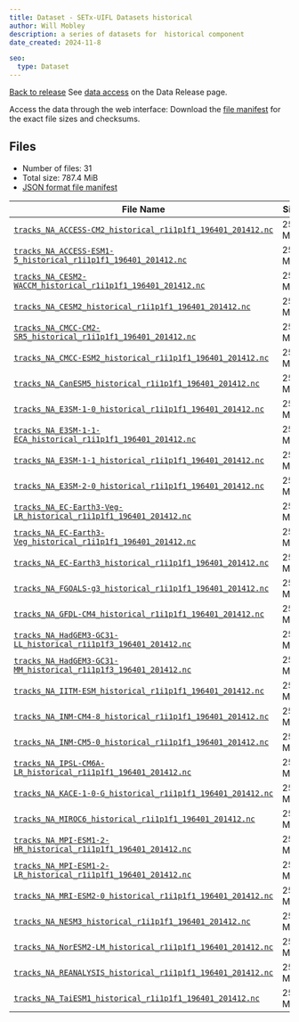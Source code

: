 ```yaml
---
title: Dataset - SETx-UIFL Datasets historical
author: Will Mobley
description: a series of datasets for  historical component
date_created: 2024-11-8

seo:
  type: Dataset
---
```


[Back to release](./index.html#datasets)
See [data access](./index.html#data-access) on the Data Release page.

Access the data through the  web interface: 
Download the [file manifest](https://web.corral.tacc.utexas.edu//datasets//historical/manifest.json) for the exact file sizes and checksums.

## Files

- Number of files: 31
- Total size: 787.4 MiB
- [JSON format file manifest](https://web.corral.tacc.utexas.edu//datasets//historical/manifest.json)

|                                                                                                                       File Name                                                                                                                        |   Size   |
| ------------------------------------------------------------------------------------------------------------------------------------------------------------------------------------------------------------------------------------------------------ | -------- |
| [`tracks_NA_ACCESS-CM2_historical_r1i1p1f1_196401_201412.nc`](https://web.corral.tacc.utexas.edu/setxuifl/tropical_cyclones/downscaled_cmip6_tracks/historical/ACCESS-CM2/tracks_NA_ACCESS-CM2_historical_r1i1p1f1_196401_201412.nc)                   | 25.4 MiB |
| [`tracks_NA_ACCESS-ESM1-5_historical_r1i1p1f1_196401_201412.nc`](https://web.corral.tacc.utexas.edu/setxuifl/tropical_cyclones/downscaled_cmip6_tracks/historical/ACCESS-ESM1-5/tracks_NA_ACCESS-ESM1-5_historical_r1i1p1f1_196401_201412.nc)          | 25.4 MiB |
| [`tracks_NA_CESM2-WACCM_historical_r1i1p1f1_196401_201412.nc`](https://web.corral.tacc.utexas.edu/setxuifl/tropical_cyclones/downscaled_cmip6_tracks/historical/CESM2-WACCM/tracks_NA_CESM2-WACCM_historical_r1i1p1f1_196401_201412.nc)                | 25.4 MiB |
| [`tracks_NA_CESM2_historical_r1i1p1f1_196401_201412.nc`](https://web.corral.tacc.utexas.edu/setxuifl/tropical_cyclones/downscaled_cmip6_tracks/historical/CESM2/tracks_NA_CESM2_historical_r1i1p1f1_196401_201412.nc)                                  | 25.4 MiB |
| [`tracks_NA_CMCC-CM2-SR5_historical_r1i1p1f1_196401_201412.nc`](https://web.corral.tacc.utexas.edu/setxuifl/tropical_cyclones/downscaled_cmip6_tracks/historical/CMCC-CM2-SR5/tracks_NA_CMCC-CM2-SR5_historical_r1i1p1f1_196401_201412.nc)             | 25.4 MiB |
| [`tracks_NA_CMCC-ESM2_historical_r1i1p1f1_196401_201412.nc`](https://web.corral.tacc.utexas.edu/setxuifl/tropical_cyclones/downscaled_cmip6_tracks/historical/CMCC-ESM2/tracks_NA_CMCC-ESM2_historical_r1i1p1f1_196401_201412.nc)                      | 25.4 MiB |
| [`tracks_NA_CanESM5_historical_r1i1p1f1_196401_201412.nc`](https://web.corral.tacc.utexas.edu/setxuifl/tropical_cyclones/downscaled_cmip6_tracks/historical/CanESM5/tracks_NA_CanESM5_historical_r1i1p1f1_196401_201412.nc)                            | 25.4 MiB |
| [`tracks_NA_E3SM-1-0_historical_r1i1p1f1_196401_201412.nc`](https://web.corral.tacc.utexas.edu/setxuifl/tropical_cyclones/downscaled_cmip6_tracks/historical/E3SM-1-0/tracks_NA_E3SM-1-0_historical_r1i1p1f1_196401_201412.nc)                         | 25.4 MiB |
| [`tracks_NA_E3SM-1-1-ECA_historical_r1i1p1f1_196401_201412.nc`](https://web.corral.tacc.utexas.edu/setxuifl/tropical_cyclones/downscaled_cmip6_tracks/historical/E3SM-1-1-ECA/tracks_NA_E3SM-1-1-ECA_historical_r1i1p1f1_196401_201412.nc)             | 25.4 MiB |
| [`tracks_NA_E3SM-1-1_historical_r1i1p1f1_196401_201412.nc`](https://web.corral.tacc.utexas.edu/setxuifl/tropical_cyclones/downscaled_cmip6_tracks/historical/E3SM-1-1/tracks_NA_E3SM-1-1_historical_r1i1p1f1_196401_201412.nc)                         | 25.4 MiB |
| [`tracks_NA_E3SM-2-0_historical_r1i1p1f1_196401_201412.nc`](https://web.corral.tacc.utexas.edu/setxuifl/tropical_cyclones/downscaled_cmip6_tracks/historical/E3SM-2-0/tracks_NA_E3SM-2-0_historical_r1i1p1f1_196401_201412.nc)                         | 25.4 MiB |
| [`tracks_NA_EC-Earth3-Veg-LR_historical_r1i1p1f1_196401_201412.nc`](https://web.corral.tacc.utexas.edu/setxuifl/tropical_cyclones/downscaled_cmip6_tracks/historical/EC-Earth3-Veg-LR/tracks_NA_EC-Earth3-Veg-LR_historical_r1i1p1f1_196401_201412.nc) | 25.4 MiB |
| [`tracks_NA_EC-Earth3-Veg_historical_r1i1p1f1_196401_201412.nc`](https://web.corral.tacc.utexas.edu/setxuifl/tropical_cyclones/downscaled_cmip6_tracks/historical/EC-Earth3-Veg/tracks_NA_EC-Earth3-Veg_historical_r1i1p1f1_196401_201412.nc)          | 25.4 MiB |
| [`tracks_NA_EC-Earth3_historical_r1i1p1f1_196401_201412.nc`](https://web.corral.tacc.utexas.edu/setxuifl/tropical_cyclones/downscaled_cmip6_tracks/historical/EC-Earth3/tracks_NA_EC-Earth3_historical_r1i1p1f1_196401_201412.nc)                      | 25.4 MiB |
| [`tracks_NA_FGOALS-g3_historical_r1i1p1f1_196401_201412.nc`](https://web.corral.tacc.utexas.edu/setxuifl/tropical_cyclones/downscaled_cmip6_tracks/historical/FGOALS-g3/tracks_NA_FGOALS-g3_historical_r1i1p1f1_196401_201412.nc)                      | 25.4 MiB |
| [`tracks_NA_GFDL-CM4_historical_r1i1p1f1_196401_201412.nc`](https://web.corral.tacc.utexas.edu/setxuifl/tropical_cyclones/downscaled_cmip6_tracks/historical/GFDL-CM4/tracks_NA_GFDL-CM4_historical_r1i1p1f1_196401_201412.nc)                         | 25.4 MiB |
| [`tracks_NA_HadGEM3-GC31-LL_historical_r1i1p1f3_196401_201412.nc`](https://web.corral.tacc.utexas.edu/setxuifl/tropical_cyclones/downscaled_cmip6_tracks/historical/HadGEM3-GC31-LL/tracks_NA_HadGEM3-GC31-LL_historical_r1i1p1f3_196401_201412.nc)    | 25.4 MiB |
| [`tracks_NA_HadGEM3-GC31-MM_historical_r1i1p1f3_196401_201412.nc`](https://web.corral.tacc.utexas.edu/setxuifl/tropical_cyclones/downscaled_cmip6_tracks/historical/HadGEM3-GC31-MM/tracks_NA_HadGEM3-GC31-MM_historical_r1i1p1f3_196401_201412.nc)    | 25.4 MiB |
| [`tracks_NA_IITM-ESM_historical_r1i1p1f1_196401_201412.nc`](https://web.corral.tacc.utexas.edu/setxuifl/tropical_cyclones/downscaled_cmip6_tracks/historical/IITM-ESM/tracks_NA_IITM-ESM_historical_r1i1p1f1_196401_201412.nc)                         | 25.4 MiB |
| [`tracks_NA_INM-CM4-8_historical_r1i1p1f1_196401_201412.nc`](https://web.corral.tacc.utexas.edu/setxuifl/tropical_cyclones/downscaled_cmip6_tracks/historical/INM-CM4-8/tracks_NA_INM-CM4-8_historical_r1i1p1f1_196401_201412.nc)                      | 25.4 MiB |
| [`tracks_NA_INM-CM5-0_historical_r1i1p1f1_196401_201412.nc`](https://web.corral.tacc.utexas.edu/setxuifl/tropical_cyclones/downscaled_cmip6_tracks/historical/INM-CM5-0/tracks_NA_INM-CM5-0_historical_r1i1p1f1_196401_201412.nc)                      | 25.4 MiB |
| [`tracks_NA_IPSL-CM6A-LR_historical_r1i1p1f1_196401_201412.nc`](https://web.corral.tacc.utexas.edu/setxuifl/tropical_cyclones/downscaled_cmip6_tracks/historical/IPSL-CM6A-LR/tracks_NA_IPSL-CM6A-LR_historical_r1i1p1f1_196401_201412.nc)             | 25.4 MiB |
| [`tracks_NA_KACE-1-0-G_historical_r1i1p1f1_196401_201412.nc`](https://web.corral.tacc.utexas.edu/setxuifl/tropical_cyclones/downscaled_cmip6_tracks/historical/KACE-1-0-G/tracks_NA_KACE-1-0-G_historical_r1i1p1f1_196401_201412.nc)                   | 25.4 MiB |
| [`tracks_NA_MIROC6_historical_r1i1p1f1_196401_201412.nc`](https://web.corral.tacc.utexas.edu/setxuifl/tropical_cyclones/downscaled_cmip6_tracks/historical/MIROC6/tracks_NA_MIROC6_historical_r1i1p1f1_196401_201412.nc)                               | 25.4 MiB |
| [`tracks_NA_MPI-ESM1-2-HR_historical_r1i1p1f1_196401_201412.nc`](https://web.corral.tacc.utexas.edu/setxuifl/tropical_cyclones/downscaled_cmip6_tracks/historical/MPI-ESM1-2-HR/tracks_NA_MPI-ESM1-2-HR_historical_r1i1p1f1_196401_201412.nc)          | 25.4 MiB |
| [`tracks_NA_MPI-ESM1-2-LR_historical_r1i1p1f1_196401_201412.nc`](https://web.corral.tacc.utexas.edu/setxuifl/tropical_cyclones/downscaled_cmip6_tracks/historical/MPI-ESM1-2-LR/tracks_NA_MPI-ESM1-2-LR_historical_r1i1p1f1_196401_201412.nc)          | 25.4 MiB |
| [`tracks_NA_MRI-ESM2-0_historical_r1i1p1f1_196401_201412.nc`](https://web.corral.tacc.utexas.edu/setxuifl/tropical_cyclones/downscaled_cmip6_tracks/historical/MRI-ESM2-0/tracks_NA_MRI-ESM2-0_historical_r1i1p1f1_196401_201412.nc)                   | 25.4 MiB |
| [`tracks_NA_NESM3_historical_r1i1p1f1_196401_201412.nc`](https://web.corral.tacc.utexas.edu/setxuifl/tropical_cyclones/downscaled_cmip6_tracks/historical/NESM3/tracks_NA_NESM3_historical_r1i1p1f1_196401_201412.nc)                                  | 25.4 MiB |
| [`tracks_NA_NorESM2-LM_historical_r1i1p1f1_196401_201412.nc`](https://web.corral.tacc.utexas.edu/setxuifl/tropical_cyclones/downscaled_cmip6_tracks/historical/NorESM2-LM/tracks_NA_NorESM2-LM_historical_r1i1p1f1_196401_201412.nc)                   | 25.4 MiB |
| [`tracks_NA_REANALYSIS_historical_r1i1p1f1_196401_201412.nc`](https://web.corral.tacc.utexas.edu/setxuifl/tropical_cyclones/downscaled_cmip6_tracks/historical/REANALYSIS/tracks_NA_REANALYSIS_historical_r1i1p1f1_196401_201412.nc)                   | 25.4 MiB |
| [`tracks_NA_TaiESM1_historical_r1i1p1f1_196401_201412.nc`](https://web.corral.tacc.utexas.edu/setxuifl/tropical_cyclones/downscaled_cmip6_tracks/historical/TaiESM1/tracks_NA_TaiESM1_historical_r1i1p1f1_196401_201412.nc)                            | 25.4 MiB |
